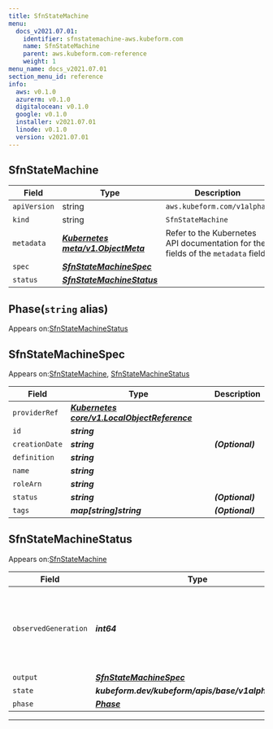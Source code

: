 ```yaml
---
title: SfnStateMachine
menu:
  docs_v2021.07.01:
    identifier: sfnstatemachine-aws.kubeform.com
    name: SfnStateMachine
    parent: aws.kubeform.com-reference
    weight: 1
menu_name: docs_v2021.07.01
section_menu_id: reference
info:
  aws: v0.1.0
  azurerm: v0.1.0
  digitalocean: v0.1.0
  google: v0.1.0
  installer: v2021.07.01
  linode: v0.1.0
  version: v2021.07.01
---
```


## SfnStateMachine
| Field | Type | Description |
| ------ | ----- | ----------- |
| `apiVersion` | string | `aws.kubeform.com/v1alpha1` |
|    `kind` | string | `SfnStateMachine` |
| `metadata` | ***[Kubernetes meta/v1.ObjectMeta](https://v1-18.docs.kubernetes.io/docs/reference/generated/kubernetes-api/v1.18/#objectmeta-v1-meta)***|Refer to the Kubernetes API documentation for the fields of the `metadata` field.|
| `spec` | ***[SfnStateMachineSpec](#sfnstatemachinespec)***||
| `status` | ***[SfnStateMachineStatus](#sfnstatemachinestatus)***||
## Phase(`string` alias)

Appears on:[SfnStateMachineStatus](#sfnstatemachinestatus)

## SfnStateMachineSpec

Appears on:[SfnStateMachine](#sfnstatemachine), [SfnStateMachineStatus](#sfnstatemachinestatus)

| Field | Type | Description |
| ------ | ----- | ----------- |
| `providerRef` | ***[Kubernetes core/v1.LocalObjectReference](https://v1-18.docs.kubernetes.io/docs/reference/generated/kubernetes-api/v1.18/#localobjectreference-v1-core)***||
| `id` | ***string***||
| `creationDate` | ***string***| ***(Optional)*** |
| `definition` | ***string***||
| `name` | ***string***||
| `roleArn` | ***string***||
| `status` | ***string***| ***(Optional)*** |
| `tags` | ***map[string]string***| ***(Optional)*** |
## SfnStateMachineStatus

Appears on:[SfnStateMachine](#sfnstatemachine)

| Field | Type | Description |
| ------ | ----- | ----------- |
| `observedGeneration` | ***int64***| ***(Optional)*** Resource generation, which is updated on mutation by the API Server.|
| `output` | ***[SfnStateMachineSpec](#sfnstatemachinespec)***| ***(Optional)*** |
| `state` | ***kubeform.dev/kubeform/apis/base/v1alpha1.State***| ***(Optional)*** |
| `phase` | ***[Phase](#phase)***| ***(Optional)*** |
---
